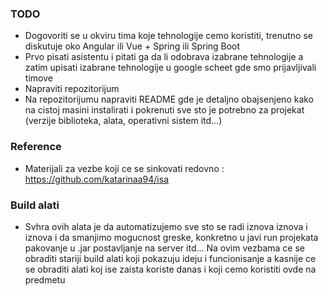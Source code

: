 ### TODO 
  - Dogovoriti se u okviru tima koje tehnologije cemo koristiti, trenutno se diskutuje oko Angular ili Vue + Spring ili Spring Boot
  - Prvo pisati asistentu i pitati ga da li odobrava izabrane tehnologije a zatim upisati izabrane tehnologije u google scheet gde smo prijavljivali timove 
  - Napraviti repozitorijum
  - Na repozitorijumu napraviti README gde je detaljno obajsenjeno kako na cistoj masini instalirati i pokrenuti sve sto je potrebno za projekat (verzije biblioteka, alata, operativni sistem itd...)
  
### Reference 
  - Materijali za vezbe koji ce se sinkovati redovno : https://github.com/katarinaa94/isa

### Build alati
  - Svhra ovih alata je da automatizujemo sve sto se radi iznova iznova i iznova i da smanjimo mogucnost greske, konkretno u javi run projekata pakovanje u .jar postavljanje na server itd... Na ovim vezbama ce se obraditi stariji build alati koji pokazuju ideju i funcionisanje a kasnije ce se obraditi alati koj ise zaista koriste danas i koji cemo koristiti ovde na predmetu
  
  
